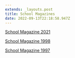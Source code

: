 ```yaml
---
extends: _layouts.post
title: School Magazines
date: 2022-09-13T22:18:58.947Z
---
```

[School Magazine 2021](https://res.cloudinary.com/ruapehu-college/image/upload/v1637875296/2021_School_Magazine_small_mxtpyp.pdf)

[School Magazine 1998](https://res.cloudinary.com/ruapehu-college/image/upload/v1663123508/School_Magazine_1998_f8jaiq.pdf)

[School Magazine 1997](https://res.cloudinary.com/ruapehu-college/image/upload/v1663124875/School_Magazine_1997_sxvjbs.pdf)
